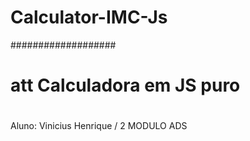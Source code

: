 # Calculator-IMC-Js
###################
#
# att Calculadora em JS puro 
#
Aluno: Vinicius Henrique / 2 MODULO ADS
